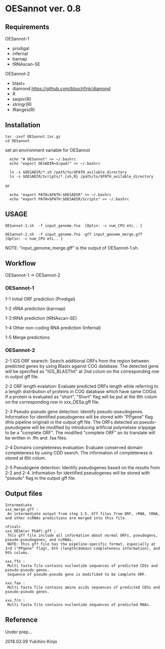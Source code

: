 # OESannot ver. 0.8



## Requirements 

OESannot-1

  - prodigal
  - infernal
  - barnap
  - tRNAscan-SE

OESannot-2

- blast+
- diamond https://github.com/bbuchfink/diamond
- R
- seqinr(R)
- stringr(R)
- IRanges(R)

## Installation
```
tar -zxvf OESannot.tar.gz
cd OESannot
```

set an environment variable for OESannot
```
  echo "# OESannot" >> ~/.bashrc
  echo "export OESADIR=$(pwd)" >> ~/.bashrc

  ln -s $OESADIR/*.sh /path/to/$PATH_avilable_directory             
  ln -s $OESADIR/Scripts/*.{sh,R} /path/to/$PATH_avilable_directory 
```
or
```
  echo "export PATH=$PATH:$OESADIR" >> ~/.bashrc
  echo "export PATH=$PATH:$OESADIR/Scripts" >> ~/.bashrc
```

## USAGE 
```
OESannot-1.sh  -f input_genome.fna  [Optin: -c num_CPU etc.. ]

OESannot-2.sh  -f input_genome.fna -gff input_genome_merge.gff  [Optin: -c num_CPU etc.. ]
```
NOTE: "input_genome_merge.gff" is the output of OESannot-1.sh.


##  Workflow 

OESannot-1 -> OESannot-2


### OESannot-1

  1-1 Initial ORF prediction (Prodigal)

  1-2 rRNA prediction (barrnap)

  1-3 tRNA prediction (tRNAscan-SE)

  1-4 Other non-coding RNA prediction (Infernal)

  1-5 Merge predictions


### OESannot-2

2-1 IGS ORF searech:
  Search additional ORFs from the region between predicted genes by using Blastx against COG database.
  The detected gene will be specified as "IGS_BLASThit" at 2nd colum on the corresponding row in output gff file.

2-2 ORF length evalation:
  Evaluate predicted ORFs length while referring to a length distribution of proteins in COG database which have same COGid.
  If a protein is evaluated as "short", "Short" flag will be put at the 6th colum on the corresponding row in xxx_OESa.gff file.

2-3 Pseudo-pseudo gene detection:
  Identify pseudo-pseudogenes.
  Information for identified pseudogenes will be stored with "PPgene" flag (this pipeline original) in the output gff file.
  The ORFs detected as pseudo-pseudogene will be modified by introducing artificial polymelase srippage to be a "complete ORF".
  The modified "complete ORF" an its translate will be written in .ffn and .faa files.

2-4 Domains completeness evaluation:
  Evaluate conserved domain completeness by using CDD search. 
  The information of completeness is stored at 6th colum.

2-5 Pseudogene detection:
  Identify pseudogenes based on the results from 2-2 and 2-4.
  Information for identified pseudogenes will be stored with "pseudo" flag in the output gff file.

## Output files
```
Intermediate
xxx_merge.gff : 
 An intermediate output from step 1-5. Gff files from ORF, rRNA, tRNA, and other ncRNAs predictions are merged into this file.

<Final>
xxx_OESA(or PGAP).gff :
 This gff file include all information about normal ORFs, pseudogens, pseudo-pseudogenes, and ncRNAs.
 NOTE: This gff file has the pipeline-specific format, especially at 3rd ("PPgene" flag), 6th (length|domain completeness information), and 9th colums.

xxx.ffn : 
 Multi fasta file contains nucleotide sequences of predicted CDSs and pseudo-pseudo genes. 
 Sequence of pseudo-pseudo gene is modifided to be complete ORF.

xxx.faa :
 Multi fasta file contains amino acids sequences of predicted CDSs and pseudo-pseudo genes.

xxx.frn :
 Multi fasta file contains nucleotide sequences of predicted RNAs.
```

## Reference

Under prep...



 2018.02.09
 Yukihiro Kinjo

